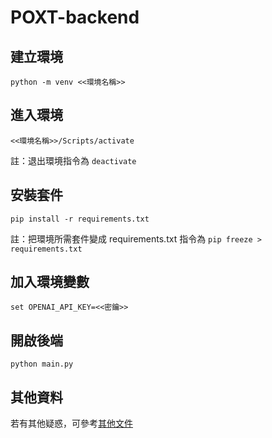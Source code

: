 # POXT-backend

## 建立環境
`python -m venv <<環境名稱>>`

## 進入環境
`<<環境名稱>>/Scripts/activate`

註：退出環境指令為 `deactivate`

## 安裝套件
`pip install -r requirements.txt`

註：把環境所需套件變成 requirements.txt 指令為 `pip freeze > requirements.txt`

## 加入環境變數
`set OPENAI_API_KEY=<<密鑰>>`

## 開啟後端
`python main.py`

## 其他資料
若有其他疑惑，可參考[其他文件](https://hackmd.io/@qrWOBWniTYy5n_mcE3dshQ/BydyQjEJ3)
